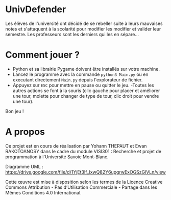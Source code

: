 # UnivDefender

Les élèves de l'université ont décidé de se rebeller suite à leurs mauvaises notes et s'attaquent à la scolarité pour modifier les modifier et valider leur semestre. Les professeurs sont les derniers qui les en sépare...

# Comment jouer ?

- Python et sa librairie Pygame doivent être installés sur votre machine.
- Lancez le programme avec la commande <code>python3 Main.py</code> ou en executant directement <code>Main.py</code> depuis l'explorateur de fichier.
- Appuyez sur <code>ESC</code> pour mettre en pause ou quitter le jeu. 
-Toutes les autres actions se font à la souris (clic gauche pour placer et améliorer une tour, molette pour changer de type de tour, clic droit pour vendre une tour).

Bon jeu !

# A propos

Ce projet est en cours de réalisation par Yohann THEPAUT et Ewan RAKOTOANOSY dans le cadre du module VISI301 : Recherche et projet de programmation à l'Université Savoie Mont-Blanc.

Diagramme UML : https://drive.google.com/file/d/1YjEt3If_lxwQ82Y6upgrwExOGSzGlVLn/view

Cette œuvre est mise à disposition selon les termes de la Licence Creative Commons Attribution - Pas d’Utilisation Commerciale - Partage dans les Mêmes Conditions 4.0 International.
